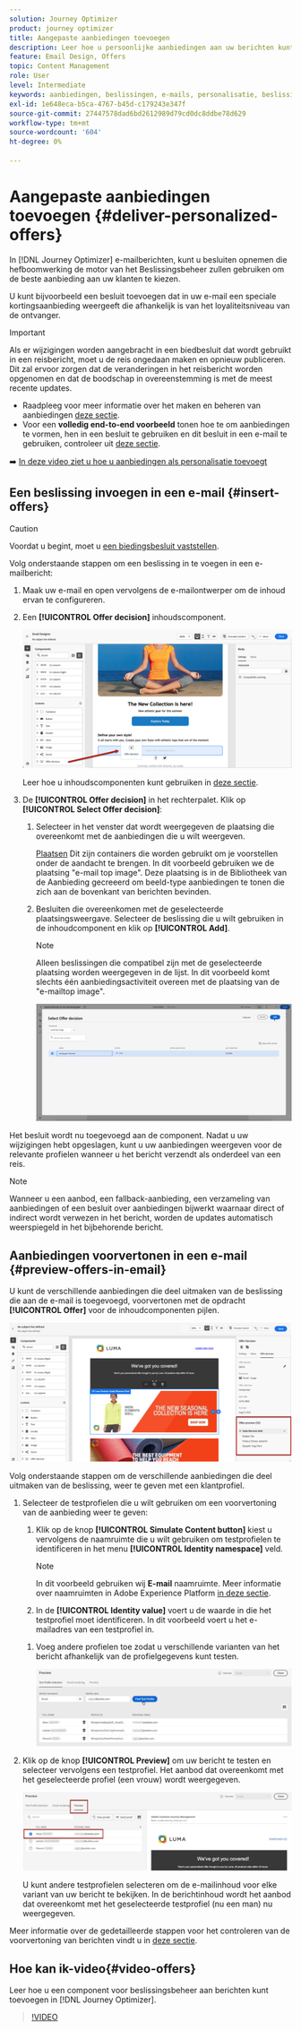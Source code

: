 ```yaml
---
solution: Journey Optimizer
product: journey optimizer
title: Aangepaste aanbiedingen toevoegen
description: Leer hoe u persoonlijke aanbiedingen aan uw berichten kunt toevoegen
feature: Email Design, Offers
topic: Content Management
role: User
level: Intermediate
keywords: aanbiedingen, beslissingen, e-mails, personalisatie, beslissingen
exl-id: 1e648eca-b5ca-4767-b45d-c179243e347f
source-git-commit: 27447578dad6bd2612989d79cd0dc8ddbe78d629
workflow-type: tm+mt
source-wordcount: '604'
ht-degree: 0%

---
```


# Aangepaste aanbiedingen toevoegen {#deliver-personalized-offers}

In [!DNL Journey Optimizer] e-mailberichten, kunt u besluiten opnemen die hefboomwerking de motor van het Beslissingsbeheer zullen gebruiken om de beste aanbieding aan uw klanten te kiezen.

U kunt bijvoorbeeld een besluit toevoegen dat in uw e-mail een speciale kortingsaanbieding weergeeft die afhankelijk is van het loyaliteitsniveau van de ontvanger.

>[!IMPORTANT]
>
>Als er wijzigingen worden aangebracht in een biedbesluit dat wordt gebruikt in een reisbericht, moet u de reis ongedaan maken en opnieuw publiceren.  Dit zal ervoor zorgen dat de veranderingen in het reisbericht worden opgenomen en dat de boodschap in overeenstemming is met de meest recente updates.

* Raadpleeg voor meer informatie over het maken en beheren van aanbiedingen [deze sectie](../offers/get-started/starting-offer-decisioning.md).
* Voor een **volledig end-to-end voorbeeld** tonen hoe te om aanbiedingen te vormen, hen in een besluit te gebruiken en dit besluit in een e-mail te gebruiken, controleer uit [deze sectie](../offers/offers-e2e.md#insert-decision-in-email).

➡️ [In deze video ziet u hoe u aanbiedingen als personalisatie toevoegt](#video-offers)

## Een beslissing invoegen in een e-mail {#insert-offers}

>[!CAUTION]
>
>Voordat u begint, moet u [een biedingsbesluit vaststellen](../offers/offer-activities/create-offer-activities.md).

Volg onderstaande stappen om een beslissing in te voegen in een e-mailbericht:

1. Maak uw e-mail en open vervolgens de e-mailontwerper om de inhoud ervan te configureren.

1. Een **[!UICONTROL Offer decision]** inhoudscomponent.

   ![](assets/deliver-offer-component.png)

   Leer hoe u inhoudscomponenten kunt gebruiken in [deze sectie](content-components.md).

1. De **[!UICONTROL Offer decision]** in het rechterpalet. Klik op **[!UICONTROL Select Offer decision]**:

   1. Selecteer in het venster dat wordt weergegeven de plaatsing die overeenkomt met de aanbiedingen die u wilt weergeven.

      [Plaatsen](../offers/offer-library/creating-placements.md) Dit zijn containers die worden gebruikt om je voorstellen onder de aandacht te brengen. In dit voorbeeld gebruiken we de plaatsing &quot;e-mail top image&quot;. Deze plaatsing is in de Bibliotheek van de Aanbieding gecreeerd om beeld-type aanbiedingen te tonen die zich aan de bovenkant van berichten bevinden.

   1. Besluiten die overeenkomen met de geselecteerde plaatsingsweergave. Selecteer de beslissing die u wilt gebruiken in de inhoudcomponent en klik op **[!UICONTROL Add]**.

      >[!NOTE]
      >
      >Alleen beslissingen die compatibel zijn met de geselecteerde plaatsing worden weergegeven in de lijst. In dit voorbeeld komt slechts één aanbiedingsactiviteit overeen met de plaatsing van de &quot;e-mailtop image&quot;.

      ![](assets/deliver-offer-placement.png)

Het besluit wordt nu toegevoegd aan de component. Nadat u uw wijzigingen hebt opgeslagen, kunt u uw aanbiedingen weergeven voor de relevante profielen wanneer u het bericht verzendt als onderdeel van een reis.

>[!NOTE]
>
>Wanneer u een aanbod, een fallback-aanbieding, een verzameling van aanbiedingen of een besluit over aanbiedingen bijwerkt waarnaar direct of indirect wordt verwezen in het bericht, worden de updates automatisch weerspiegeld in het bijbehorende bericht.

## Aanbiedingen voorvertonen in een e-mail {#preview-offers-in-email}

U kunt de verschillende aanbiedingen die deel uitmaken van de beslissing die aan de e-mail is toegevoegd, voorvertonen met de opdracht **[!UICONTROL Offer]** voor de inhoudcomponenten pijlen.

![](assets/deliver-offer-preview.png)

Volg onderstaande stappen om de verschillende aanbiedingen die deel uitmaken van de beslissing, weer te geven met een klantprofiel.

1. Selecteer de testprofielen die u wilt gebruiken om een voorvertoning van de aanbieding weer te geven:

   1. Klik op de knop **[!UICONTROL Simulate Content button]** kiest u vervolgens de naamruimte die u wilt gebruiken om testprofielen te identificeren in het menu **[!UICONTROL Identity namespace]** veld.

      >[!NOTE]
      >
      >In dit voorbeeld gebruiken wij **E-mail** naamruimte. Meer informatie over naamruimten in Adobe Experience Platform [in deze sectie](../audience/get-started-identity.md).

   1. In de **[!UICONTROL Identity value]** voert u de waarde in die het testprofiel moet identificeren. In dit voorbeeld voert u het e-mailadres van een testprofiel in.

   <!--For example enter smith@adobe.com and click the **[!UICONTROL Add profile]** button.-->

   1. Voeg andere profielen toe zodat u verschillende varianten van het bericht afhankelijk van de profielgegevens kunt testen.

      ![](assets/deliver-offer-test-profiles.png)

1. Klik op de knop **[!UICONTROL Preview]** om uw bericht te testen en selecteer vervolgens een testprofiel. Het aanbod dat overeenkomt met het geselecteerde profiel (een vrouw) wordt weergegeven.

   ![](assets/deliver-offer-test-profile-female-preview.png)

   U kunt andere testprofielen selecteren om de e-mailinhoud voor elke variant van uw bericht te bekijken. In de berichtinhoud wordt het aanbod dat overeenkomt met het geselecteerde testprofiel (nu een man) nu weergegeven.

Meer informatie over de gedetailleerde stappen voor het controleren van de voorvertoning van berichten vindt u in [deze sectie](#preview-your-messages).

## Hoe kan ik-video{#video-offers}

Leer hoe u een component voor beslissingsbeheer aan berichten kunt toevoegen in [!DNL Journey Optimizer].

>[!VIDEO](https://video.tv.adobe.com/v/334088?quality=12)

